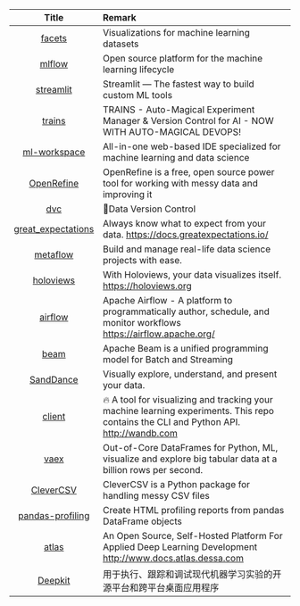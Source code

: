 | Title | Remark |
| :----: | :---- |
| [facets](https://github.com/pair-code/facets)|Visualizations for machine learning datasets |
|[mlflow](https://github.com/mlflow/mlflow)|Open source platform for the machine learning lifecycle |
|[streamlit](https://github.com/streamlit/streamlit)|Streamlit — The fastest way to build custom ML tools |
|[trains](https://github.com/allegroai/trains)|TRAINS - Auto-Magical Experiment Manager & Version Control for AI - NOW WITH AUTO-MAGICAL DEVOPS!|
|[ml-workspace](https://github.com/ml-tooling/ml-workspace)|All-in-one web-based IDE specialized for machine learning and data science|
|[OpenRefine](https://github.com/OpenRefine/OpenRefine)|OpenRefine is a free, open source power tool for working with messy data and improving it |
|[dvc](https://github.com/iterative/dvc)|🦉Data Version Control |
|[great_expectations](https://github.com/great-expectations/great_expectations)|Always know what to expect from your data. https://docs.greatexpectations.io/|
|[metaflow](https://github.com/Netflix/metaflow)|Build and manage real-life data science projects with ease.|
|[holoviews](https://github.com/holoviz/holoviews)|With Holoviews, your data visualizes itself. https://holoviews.org|
|[airflow](https://github.com/apache/airflow)|Apache Airflow - A platform to programmatically author, schedule, and monitor workflows https://airflow.apache.org/|
|[beam](https://github.com/apache/beam)|Apache Beam is a unified programming model for Batch and Streaming |
|[SandDance](https://github.com/Microsoft/SandDance)|Visually explore, understand, and present your data. |
|[client](https://github.com/wandb/client)|🔥 A tool for visualizing and tracking your machine learning experiments. This repo contains the CLI and Python API. http://wandb.com|
|[vaex](https://github.com/vaexio/vaex)|Out-of-Core DataFrames for Python, ML, visualize and explore big tabular data at a billion rows per second. |
|[CleverCSV](https://github.com/alan-turing-institute/CleverCSV)|CleverCSV is a Python package for handling messy CSV files|
|[pandas-profiling](https://github.com/pandas-profiling/pandas-profiling)|Create HTML profiling reports from pandas DataFrame objects|
|[atlas](https://github.com/dessa-oss/atlas)|An Open Source, Self-Hosted Platform For Applied Deep Learning Development http://www.docs.atlas.dessa.com|
|[Deepkit](https://www.weibo.com/mygroups?gid=3769648463997301&wvr=6&leftnav=1#1586863955908)|用于执行、跟踪和调试现代机器学习实验的开源平台和跨平台桌面应用程序|
